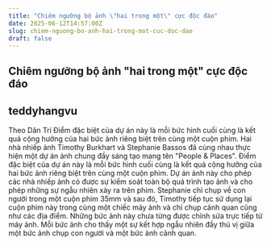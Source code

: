```yaml
---
title: "Chiêm ngưỡng bộ ảnh \"hai trong một\" cực độc đáo"
date: 2025-06-12T14:57:00Z
slug: chiem-nguong-bo-anh-hai-trong-mot-cuc-doc-dao
draft: false
---
```


## Chiêm ngưỡng bộ ảnh "hai trong một" cực độc đáo

## teddyhangvu

Theo Dân Trí
Điểm đặc biệt của dự án này là mỗi bức hình cuối cùng là kết quả cộng hưởng của hai bức ảnh riêng biệt trên cùng một cuộn phim.
Hai nhà nhiếp ảnh Timothy Burkhart và Stephanie Bassos đã cùng nhau thực hiện một dự án ảnh chung đầy sáng tạo mang tên "People & Places". Điểm đặc biệt của dự án này là mỗi bức hình cuối cùng là kết quả cộng hưởng của hai bức ảnh riêng biệt trên cùng một cuộn phim. 
Dự án ảnh này cho phép các nhà nhiếp ảnh có được sự kiểm soát toàn bộ quá trình tạo ảnh và cho phép những sự ngẫu nhiên xảy ra trên phim. Stephanie chỉ chụp về con người trong một cuộn phim 35mm và sau đó, Timothy tiếp tục sử dụng lại cuộn phim này trong cùng một chiếc máy ảnh và chỉ chụp cảnh quan cũng như các địa điểm. Những bức ảnh này chưa từng được chỉnh sửa trực tiếp từ máy ảnh. Mỗi bức ảnh cho thấy một sự kết hợp ngẫu nhiên đầy thú vị giữa một bức ảnh chụp con người và một bức ảnh cảnh quan.